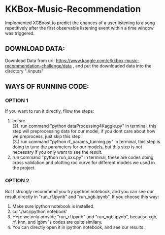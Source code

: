 # KKBox-Music-Recommendation
Implemented XGBoost to predict the chances of a user listening to a song repetitively after the first observable listening event within a time window was triggered.<br>
## DOWNLOAD DATA:
Download Data from url: https://www.kaggle.com/c/kkbox-music-recommendation-challenge/data , and put the downloaded data into the directory "./inputs" <br>
## WAYS OF RUNNING CODE:

### OPTION 1<br>
If you want to run it directly, fllow the steps:<br>
1. cd src<br>
(2). run command "python dataProcessing4Kaggle.py" in terminal, this step will preprocessing data for our model, if you dont care about how we preprocess, just skip this step.<br>
(3.) run command "python rf_params_tunning.py" in terminal, this step is doing to tune the parameters for our models, but this step is not necessary if you only want to see the result.<br>
4. run command "python run_xxx.py" in terminal, these are codes doing cross validation and plotting roc curve for different models we used in the project.<br>

### OPTION 2<br>
But I strongly recommend you try ipython notebook, and you can see our result directly in "run_rf.ipynb" and "run_xgb.ipynb". If you choose this way:<br>
1. Make sure ipython notebook is installed.<br>
2. cd './src/ipython notebook'<br>
3. Here we only provide "run_rf.ipynb" and "run_xgb.ipynb", because xgb, rf, knn, and lgbm 's codes are quite similary.<br>
4. You can directly open it in ipython notebook, and see our results.<br>


